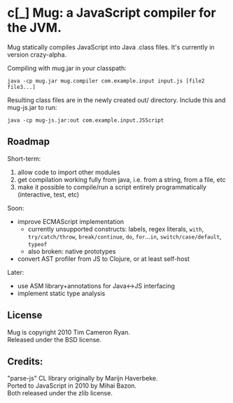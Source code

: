 c[_] Mug: a JavaScript compiler for the JVM.
============================================

Mug statically compiles JavaScript into Java .class files.
It's currently in version crazy-alpha.

Compiling with mug.jar in your classpath:

	java -cp mug.jar mug.compiler com.example.input input.js [file2 file3...]
	
Resulting class files are in the newly created out/ directory.
Include this and mug-js.jar to run:

    java -cp mug-js.jar:out com.example.input.JSScript

Roadmap
-------

Short-term:

1. allow code to import other modules
2. get compilation working fully from java, i.e. from a string, from a file, etc
3. make it possible to compile/run a script entirely programmatically (interactive, test, etc)

Soon:

* improve ECMAScript implementation
  * currently unsupported constructs: labels, regex literals, `with`, `try/catch/throw`, `break/continue`, `do`, `for`...`in`, `switch/case/default`, `typeof`
  * also broken: native prototypes
* convert AST profiler from JS to Clojure, or at least self-host

Later:

* use ASM library+annotations for Java<->JS interfacing
* implement static type analysis

License
-------

Mug is copyright 2010 Tim Cameron Ryan.  
Released under the BSD license.

Credits:
--------

"parse-js" CL library originally by Marijn Haverbeke.  
Ported to JavaScript in 2010 by Mihai Bazon.  
Both released under the zlib license.
